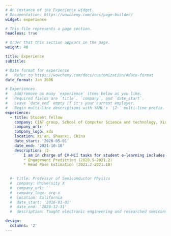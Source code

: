 ```yaml
---
# An instance of the Experience widget.
# Documentation: https://wowchemy.com/docs/page-builder/
widget: experience

# This file represents a page section.
headless: true

# Order that this section appears on the page.
weight: 40

title: Experience
subtitle:

# Date format for experience
#   Refer to https://wowchemy.com/docs/customization/#date-format
date_format: Jan 2006

# Experiences.
#   Add/remove as many `experience` items below as you like.
#   Required fields are `title`, `company`, and `date_start`.
#   Leave `date_end` empty if it's your current employer.
#   Begin multi-line descriptions with YAML's `|2-` multi-line prefix.
experience:
  - title: Student fellow
    company: CIAT group, School of Computer Science and technology, Xidian University
    company_url: ''
    company_logo: xdu
    location: Xi'an, Shaanxi, China
    date_start: '2020-05-01'
    date_end: '2021-10-10'
    description: |2-
        I am in charge of CV-HCI tasks for student e-learning includes:
        * Engagement Prediction (2020.5-2021.2)
        * Head Pose Estimation (2021.2-2021.10)

        
  #- title: Professor of Semiconductor Physics
  #  company: University X
  #  company_url: ''
  #  company_logo: org-x
  #  location: California
  #  date_start: '2016-01-01'
  #  date_end: '2020-12-31'
  #  description: Taught electronic engineering and researched semiconductor physics.

design:
  columns: '2'
---
```

